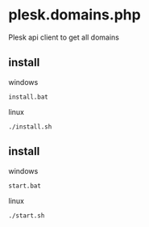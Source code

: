 # plesk.domains.php
Plesk api client to get all domains

## install 

windows

    install.bat


linux

    ./install.sh


## install 

windows

    start.bat


linux

    ./start.sh
